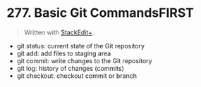# 277. Basic Git CommandsFIRST


> Written with [StackEdit+](https://stackedit.net/).


- git status: current state of the Git repository
- git add: add files to staging area
- git commit: write changes to the Git repository
- git log: history of changes (commits)
- git checkout: checkout commit or branch


<!--stackedit_data:
eyJoaXN0b3J5IjpbLTQ3OTg4MDk1Ml19
-->